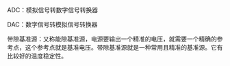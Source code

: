 ADC：模拟信号转数字信号转换器

DAC：数字信号转模拟信号转换器

带隙基准源：又称能隙基准源，电源要输出一个精准的电压，就需要一个精确的参考点，这个参考点就是基准电压。带隙基准源就是一种常用且精准的基准源。它有比较好的温度稳定性。